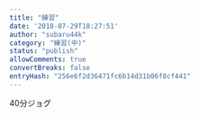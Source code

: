 ```yaml
---
title: "練習"
date: '2018-07-29T18:27:51'
author: "subaru44k"
category: "練習(中)"
status: "publish"
allowComments: true
convertBreaks: false
entryHash: "256e6f2d36471fc6b14d31b06f8cf441"
---
```

40分ジョグ
